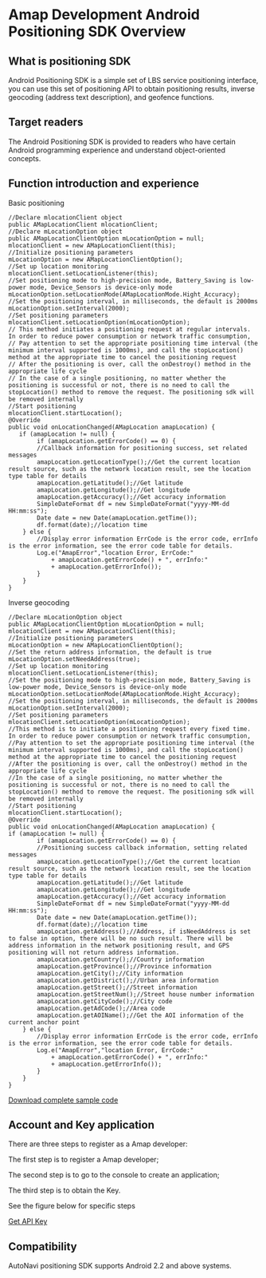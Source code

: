 # Amap Development Android Positioning SDK Overview

## What is positioning SDK

Android Positioning SDK is a simple set of LBS service positioning interface, you can use this set of positioning API to obtain positioning results, inverse geocoding (address text description), and geofence functions.

## Target readers

The Android Positioning SDK is provided to readers who have certain Android programming experience and understand object-oriented concepts.

## Function introduction and experience

   Basic positioning
   
    //Declare mlocationClient object
    public AMapLocationClient mlocationClient;
    //Declare mLocationOption object
    public AMapLocationClientOption mLocationOption = null;
    mlocationClient = new AMapLocationClient(this);
    //Initialize positioning parameters
    mLocationOption = new AMapLocationClientOption();
    //Set up location monitoring
    mlocationClient.setLocationListener(this);
    //Set positioning mode to high-precision mode, Battery_Saving is low-power mode, Device_Sensors is device-only mode
    mLocationOption.setLocationMode(AMapLocationMode.Hight_Accuracy);
    //Set the positioning interval, in milliseconds, the default is 2000ms
    mLocationOption.setInterval(2000);
    //Set positioning parameters
    mlocationClient.setLocationOption(mLocationOption);
    // This method initiates a positioning request at regular intervals. In order to reduce power consumption or network traffic consumption,
    // Pay attention to set the appropriate positioning time interval (the minimum interval supported is 1000ms), and call the stopLocation() method at the appropriate time to cancel the positioning request
    // After the positioning is over, call the onDestroy() method in the appropriate life cycle
    // In the case of a single positioning, no matter whether the positioning is successful or not, there is no need to call the stopLocation() method to remove the request. The positioning sdk will be removed internally
    //Start positioning
    mlocationClient.startLocation();
    @Override
    public void onLocationChanged(AMapLocation amapLocation) {
       if (amapLocation != null) {
            if (amapLocation.getErrorCode() == 0) {
            //Callback information for positioning success, set related messages
            amapLocation.getLocationType();//Get the current location result source, such as the network location result, see the location type table for details
            amapLocation.getLatitude();//Get latitude
            amapLocation.getLongitude();//Get longitude
            amapLocation.getAccuracy();//Get accuracy information
            SimpleDateFormat df = new SimpleDateFormat("yyyy-MM-dd HH:mm:ss");
            Date date = new Date(amapLocation.getTime());
            df.format(date);//location time
        } else {
            //Display error information ErrCode is the error code, errInfo is the error information, see the error code table for details.
            Log.e("AmapError","location Error, ErrCode:"
                + amapLocation.getErrorCode() + ", errInfo:"
                + amapLocation.getErrorInfo());
            }
        }
    }

  Inverse geocoding
    
    //Declare mLocationOption object
    public AMapLocationClientOption mLocationOption = null;
    mlocationClient = new AMapLocationClient(this);
    //Initialize positioning parameters
    mLocationOption = new AMapLocationClientOption();
    //Set the return address information, the default is true
    mLocationOption.setNeedAddress(true);
    //Set up location monitoring
    mlocationClient.setLocationListener(this);
    //Set the positioning mode to high-precision mode, Battery_Saving is low-power mode, Device_Sensors is device-only mode
    mLocationOption.setLocationMode(AMapLocationMode.Hight_Accuracy);
    //Set the positioning interval, in milliseconds, the default is 2000ms
    mLocationOption.setInterval(2000);
    //Set positioning parameters
    mlocationClient.setLocationOption(mLocationOption);
    //This method is to initiate a positioning request every fixed time. In order to reduce power consumption or network traffic consumption,
    //Pay attention to set the appropriate positioning time interval (the minimum interval supported is 1000ms), and call the stopLocation() method at the appropriate time to cancel the positioning request
    //After the positioning is over, call the onDestroy() method in the appropriate life cycle
    //In the case of a single positioning, no matter whether the positioning is successful or not, there is no need to call the stopLocation() method to remove the request. The positioning sdk will be removed internally
    //Start positioning
    mlocationClient.startLocation();
    @Override
    public void onLocationChanged(AMapLocation amapLocation) {
    if (amapLocation != null) {
            if (amapLocation.getErrorCode() == 0) {
            //Positioning success callback information, setting related messages
            amapLocation.getLocationType();//Get the current location result source, such as the network location result, see the location type table for details
            amapLocation.getLatitude();//Get latitude
            amapLocation.getLongitude();//Get longitude
            amapLocation.getAccuracy();//Get accuracy information
            SimpleDateFormat df = new SimpleDateFormat("yyyy-MM-dd HH:mm:ss");
            Date date = new Date(amapLocation.getTime());
            df.format(date);//location time
            amapLocation.getAddress();//Address, if isNeedAddress is set to false in option, there will be no such result. There will be address information in the network positioning result, and GPS positioning will not return address information.
            amapLocation.getCountry();//Country information
            amapLocation.getProvince();//Province information
            amapLocation.getCity();//City information
            amapLocation.getDistrict();//Urban area information
            amapLocation.getStreet();//Street information
            amapLocation.getStreetNum();//Street house number information
            amapLocation.getCityCode();//City code
            amapLocation.getAdCode();//Area code
            amapLocation.getAOIName();//Get the AOI information of the current anchor point
        } else {
            //Display error information ErrCode is the error code, errInfo is the error information, see the error code table for details.
            Log.e("AmapError","location Error, ErrCode:"
                + amapLocation.getErrorCode() + ", errInfo:"
                + amapLocation.getErrorInfo());
            }
        }
    }

[Download complete sample code](https://lbs.amap.com/api/android-location-sdk/download/)

  

## Account and Key application

There are three steps to register as a Amap developer:

The first step is to register a Amap developer;

The second step is to go to the console to create an application;

The third step is to obtain the Key.

See the figure below for specific steps

[Get API Key](/dev/key)

## Compatibility

AutoNavi positioning SDK supports Android 2.2 and above systems.